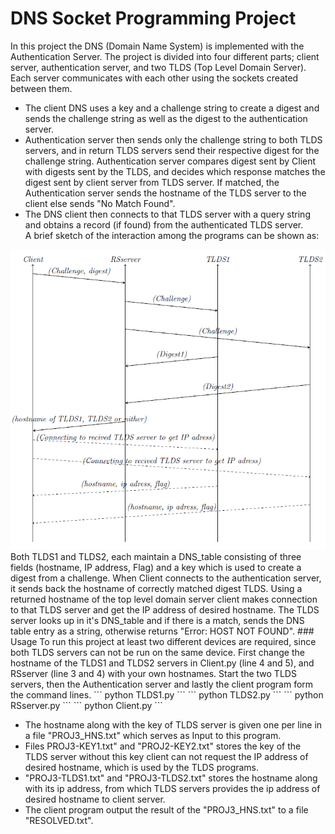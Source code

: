 # DNS Socket Programming Project  
In this project the DNS (Domain Name System) is implemented with the Authentication Server. The project is divided into four different parts; client server, authentication server, and two TLDS (Top Level Domain Server). Each server communicates with each other using the sockets created between them. 
* The client DNS uses a key and a challenge string to create a digest and sends the challenge string as well as the digest to the authentication server. 
* Authentication server then sends only the challenge string to both TLDS servers, and in return TLDS servers send their respective digest for the challenge string. Authentication server compares digest sent by Client with digests sent by the TLDS, and decides which response matches the digest sent by client server from TLDS server. If matched, the Authentication server sends the hostname of the TLDS server to the client else sends "No Match Found".
* The DNS client then connects to that TLDS server with a query string and obtains a record (if found) from the authenticated TLDS server.   
A brief sketch of the interaction among the programs can be shown as:   
<img src="/Images/Sketch.PNG">  
Both TLDS1 and TLDS2, each maintain a DNS_table consisting of three fields (hostname, IP address, Flag) and a key which is used to create a digest from a challenge. When Client connects to the authentication server, it sends back the hostname of correctly matched digest TLDS. Using a returned hostname of the top level domain server client makes connection to that TLDS server and get the IP address of desired hostname. The TLDS server looks up in it's DNS_table and if there is a match, sends the DNS table entry as a string, otherwise returns "Error: HOST NOT FOUND".  
### Usage
To run this project at least two different devices are required, since both TLDS servers can not be run on the same device.  
First change the hostname of the TLDS1 and TLDS2 servers in Client.py (line 4 and 5), and RSserver (line 3 and 4) with your own hostnames. Start the two TLDS servers, then the Authentication server and lastly the client program form the command lines.  
```
python TLDS1.py
```
```
python TLDS2.py
```
```
python RSserver.py
```
```
python Client.py
```  

* The hostname along with the key of TLDS server is given one per line in a file "PROJ3_HNS.txt" which serves as Input to this program.
* Files PROJ3-KEY1.txt" and "PROJ2-KEY2.txt" stores the key of the TLDS server without this key client can not request the IP address of desired hostname, which is used by the TLDS programs. 
* "PROJ3-TLDS1.txt" and "PROJ3-TLDS2.txt" stores the hostname along with its ip address, from which TLDS servers provides the ip address of desired hostname to client server.
* The client program output the result of the "PROJ3_HNS.txt" to a file "RESOLVED.txt".



